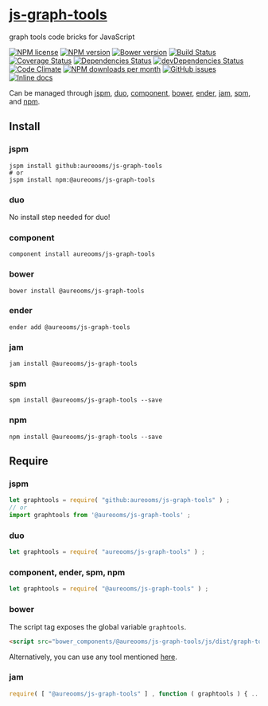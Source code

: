 [js-graph-tools](http://aureooms.github.io/js-graph-tools)
==

graph tools code bricks for JavaScript

[![NPM license](http://img.shields.io/npm/l/@aureooms/js-graph-tools.svg?style=flat)](https://raw.githubusercontent.com/aureooms/js-graph-tools/master/LICENSE)
[![NPM version](http://img.shields.io/npm/v/@aureooms/js-graph-tools.svg?style=flat)](https://www.npmjs.org/package/@aureooms/js-graph-tools)
[![Bower version](http://img.shields.io/bower/v/@aureooms/js-graph-tools.svg?style=flat)](http://bower.io/search/?q=@aureooms/js-graph-tools)
[![Build Status](http://img.shields.io/travis/aureooms/js-graph-tools.svg?style=flat)](https://travis-ci.org/aureooms/js-graph-tools)
[![Coverage Status](http://img.shields.io/coveralls/aureooms/js-graph-tools.svg?style=flat)](https://coveralls.io/r/aureooms/js-graph-tools)
[![Dependencies Status](http://img.shields.io/david/aureooms/js-graph-tools.svg?style=flat)](https://david-dm.org/aureooms/js-graph-tools#info=dependencies)
[![devDependencies Status](http://img.shields.io/david/dev/aureooms/js-graph-tools.svg?style=flat)](https://david-dm.org/aureooms/js-graph-tools#info=devDependencies)
[![Code Climate](http://img.shields.io/codeclimate/github/aureooms/js-graph-tools.svg?style=flat)](https://codeclimate.com/github/aureooms/js-graph-tools)
[![NPM downloads per month](http://img.shields.io/npm/dm/@aureooms/js-graph-tools.svg?style=flat)](https://www.npmjs.org/package/@aureooms/js-graph-tools)
[![GitHub issues](http://img.shields.io/github/issues/aureooms/js-graph-tools.svg?style=flat)](https://github.com/aureooms/js-graph-tools/issues)
[![Inline docs](http://inch-ci.org/github/aureooms/js-graph-tools.svg?branch=master&style=shields)](http://inch-ci.org/github/aureooms/js-graph-tools)

Can be managed through [jspm](https://github.com/jspm/jspm-cli),
[duo](https://github.com/duojs/duo),
[component](https://github.com/componentjs/component),
[bower](https://github.com/bower/bower),
[ender](https://github.com/ender-js/Ender),
[jam](https://github.com/caolan/jam),
[spm](https://github.com/spmjs/spm),
and [npm](https://github.com/npm/npm).

## Install

### jspm
```terminal
jspm install github:aureooms/js-graph-tools
# or
jspm install npm:@aureooms/js-graph-tools
```
### duo
No install step needed for duo!

### component
```terminal
component install aureooms/js-graph-tools
```

### bower
```terminal
bower install @aureooms/js-graph-tools
```

### ender
```terminal
ender add @aureooms/js-graph-tools
```

### jam
```terminal
jam install @aureooms/js-graph-tools
```

### spm
```terminal
spm install @aureooms/js-graph-tools --save
```

### npm
```terminal
npm install @aureooms/js-graph-tools --save
```

## Require
### jspm
```js
let graphtools = require( "github:aureooms/js-graph-tools" ) ;
// or
import graphtools from '@aureooms/js-graph-tools' ;
```
### duo
```js
let graphtools = require( "aureooms/js-graph-tools" ) ;
```

### component, ender, spm, npm
```js
let graphtools = require( "@aureooms/js-graph-tools" ) ;
```

### bower
The script tag exposes the global variable `graphtools`.
```html
<script src="bower_components/@aureooms/js-graph-tools/js/dist/graph-tools.min.js"></script>
```
Alternatively, you can use any tool mentioned [here](http://bower.io/docs/tools/).

### jam
```js
require( [ "@aureooms/js-graph-tools" ] , function ( graphtools ) { ... } ) ;
```